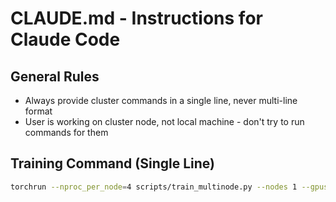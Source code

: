# CLAUDE.md - Instructions for Claude Code

## General Rules
- Always provide cluster commands in a single line, never multi-line format
- User is working on cluster node, not local machine - don't try to run commands for them

## Training Command (Single Line)
```bash
torchrun --nproc_per_node=4 scripts/train_multinode.py --nodes 1 --gpus-per-node 4 --batch-size-per-gpu 256 --max-steps 200000 --time-limit-hours 6 --checkpoint-minutes 15 --learning-rate 3e-4 --data-dir data/pokechamp/processed --output-dir checkpoints_4gpu --log-every 100 --eval-every 5000
```